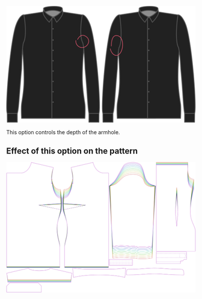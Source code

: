 ![Tiefenfaktor des Armloches](./armholedepthfactor.svg)


This option controls the depth of the armhole.


## Effect of this option on the pattern
![This image shows the effect of this option by superimposing several variants that have a different value for this option](simone_armholedepthfactor_sample.svg "Effect of this option on the pattern")